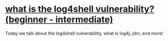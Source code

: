 # [what is the log4shell vulnerability? (beginner - intermediate)](https://youtu.be/A5BLKKYIQ28)

Today we talk about the log4shell vulnerability, what is log4j, jdni, and more!
